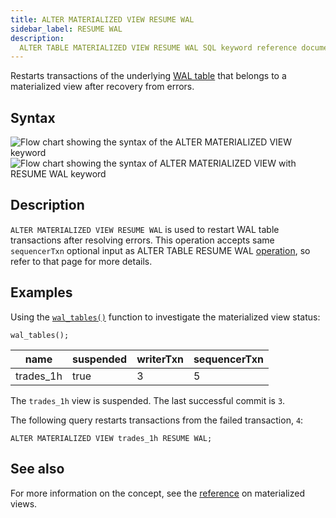 ```yaml
---
title: ALTER MATERIALIZED VIEW RESUME WAL
sidebar_label: RESUME WAL
description:
  ALTER TABLE MATERIALIZED VIEW RESUME WAL SQL keyword reference documentation.
---
```


Restarts transactions of the underlying
[WAL table](/docs/concept/write-ahead-log/) that belongs to a materialized view
after recovery from errors.

## Syntax

![Flow chart showing the syntax of the ALTER MATERIALIZED VIEW keyword](/images/docs/diagrams/alterMatView.svg)
![Flow chart showing the syntax of ALTER MATERIALIZED VIEW with RESUME WAL keyword](/images/docs/diagrams/resumeWal.svg)

## Description

`ALTER MATERIALIZED VIEW RESUME WAL` is used to restart WAL table transactions
after resolving errors. This operation accepts same `sequencerTxn` optional
input as ALTER TABLE RESUME WAL
[operation](/docs/reference/sql/alter-table-resume-wal/), so refer to that page
for more details.

## Examples

Using the [`wal_tables()`](/docs/reference/function/meta/#wal_tables) function
to investigate the materialized view status:

```questdb-sql title="List all tables and materialized views"
wal_tables();
```

| name      | suspended | writerTxn | sequencerTxn |
| --------- | --------- | --------- | ------------ |
| trades_1h | true      | 3         | 5            |

The `trades_1h` view is suspended. The last successful commit is `3`.

The following query restarts transactions from the failed transaction, `4`:

```questdb-sql
ALTER MATERIALIZED VIEW trades_1h RESUME WAL;
```

## See also

For more information on the concept, see the
[reference](/docs/concept/mat-views/) on materialized views.
